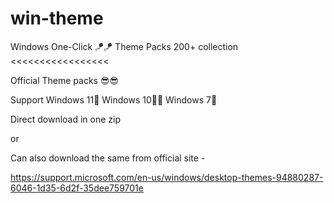 # win-theme

Windows One-Click 🪁🪁 Theme Packs 200+ collection   <<<<<<<<<<<<<<<<<

Official Theme packs 😎😎

Support Windows 11🦄 Windows 10🐉🐨 Windows 7🐨

Direct download in one zip

or

Can also download the same from official site - 

https://support.microsoft.com/en-us/windows/desktop-themes-94880287-6046-1d35-6d2f-35dee759701e
